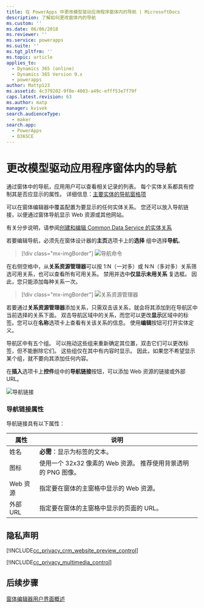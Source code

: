 ```yaml
---
title: 在 PowerApps 中更改模型驱动应用程序窗体内的导航 | MicrosoftDocs
description: 了解如何更改窗体内的导航
ms.custom: ''
ms.date: 06/06/2018
ms.reviewer: ''
ms.service: powerapps
ms.suite: ''
ms.tgt_pltfrm: ''
ms.topic: article
applies_to:
  - Dynamics 365 (online)
  - Dynamics 365 Version 9.x
  - powerapps
author: Mattp123
ms.assetid: 4c379202-9f0e-4003-a49c-efff53e7f79f
caps.latest.revision: 63
ms.author: matp
manager: kvivek
search.audienceType:
  - maker
search.app:
  - PowerApps
  - D365CE
---
```

# <a name="change-navigation-within-a-model-driven-app-form"></a>更改模型驱动应用程序窗体内的导航

 通过窗体中的导航，应用用户可以查看相关记录的列表。 每个实体关系都具有控制其是否应显示的属性。 详细信息：[主要实体的导航窗格项](../common-data-service/create-edit-1n-relationships-solution-explorer.md#navigation-pane-item-for-primary-entity)  
  
 可以在窗体编辑器中覆盖配置为要显示的任何实体关系。 您还可以放入导航链接，以便通过窗体导航显示 Web 资源或其他网站。  
  
 有关分步说明，请参阅[创建和编辑 Common Data Service 的实体关系](../common-data-service/create-edit-entity-relationships.md)  
  
 若要编辑导航，必须先在窗体设计器的**主页**选项卡上的**选择** 组中选择**导航**。  
 
> [!div class="mx-imgBorder"] 
> ![导航命令](media/navigation-command.png)
 
 在右侧空格中，从**关系资源管理器**可以按 1:N（一对多）或 N:N（多对多）关系筛选可用关系，也可以查看所有可用关系。 禁用并选中**仅显示未用关系** 复选框。 因此，您只能添加每种关系一次。  
 
 > [!div class="mx-imgBorder"] 
 > ![关系资源管理器](media/relationship-explorer.png)

 若要通过**关系资源管理器**添加关系，只需双击该关系，就会将其添加到在导航区中当前选择的关系下面。 双击导航区域中的关系，而您可以更改**显示**区域中的标签。您可以在**名称**选项卡上查看有关该关系的信息。 使用**编辑**按钮可打开实体定义。  
  
 导航区中有五个组。 可以拖动这些组来重新确定其位置，双击它们可以更改标签，但不能删除它们。 这些组仅在其中有内容时显示。 因此，如果您不希望显示某个组，就不要向其添加任何内容。  
  
 在**插入**选项卡上**控件**组中的**导航链接**按钮，可以添加 Web 资源的链接或外部 URL。  
 
 ![导航链接](media/navigation-link.png)
 
<a name="BKMK_NavigationLinkProperties"></a>   
### <a name="navigation-link-properties"></a>导航链接属性  
 导航链接具有以下属性：  
  
|属性|说明|  
|--------------|-----------------|  
|姓名|**必需**：显示为标签的文本。|  
|图标|使用一个 32x32 像素的 Web 资源。 推荐使用背景透明的 PNG 图像。|  
|Web 资源|指定要在窗体的主窗格中显示的 Web 资源。|  
|外部 URL|指定要在窗体的主窗格中显示的页面的 URL。|  

<a name="BKMK_PrivacyNotices"></a>   

## <a name="privacy-notices"></a>隐私声明  
 [!INCLUDE[cc_privacy_crm_website_preview_control](../../includes/cc-privacy-crm-website-preview-control.md)]    
  
 [!INCLUDE[cc_privacy_multimedia_control](../../includes/cc-privacy-multimedia-control.md)]  

## <a name="next-steps"></a>后续步骤

[窗体编辑器用户界面概述](form-editor-user-interface-legacy.md)
